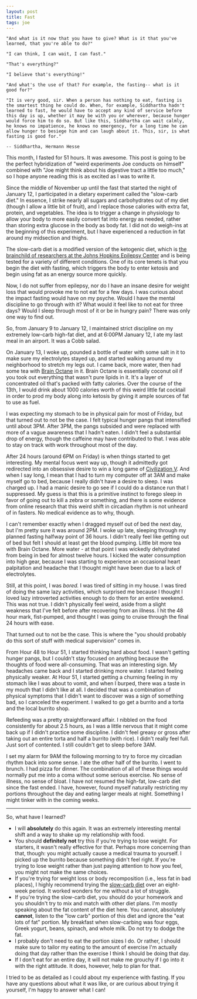 ```yaml
---
layout: post
title: Fast
tags: joe
---
```


    "And what is it now that you have to give? What is it that you've learned, that you're able to do?"

    "I can think, I can wait, I can fast."

    "That's everything?"

    "I believe that's everything!"

    "And what's the use of that? For example, the fasting-- what is it good for?"

    "It is very good, sir. When a person has nothing to eat, fasting is the smartest thing he could do. When, for example, Siddhartha hadn't learned to fast, he would have to accept any kind of service before this day is up, whether it may be with you or wherever, because hunger would force him to do so. But like this, Siddhartha can wait calmly, he knows no impatience, he knows no emergency, for a long time he can allow hunger to besiege him and can laugh about it. This, sir, is what fasting is good for."

    -- Siddhartha, Hermann Hesse

This month, I fasted for 51 hours. It was awesome. This post is going to be the perfect hybridization of "weird experiments Joe conducts on himself" combined with "Joe might think about his digestive tract a little too much," so I hope anyone reading this is as excited as I was to write it.

Since the middle of November up until the fast that started the night of January 12, I participated in a dietary experiment called the "slow-carb diet." In essence, I strike nearly all sugars and carbohydrates out of my diet (though I allow a little bit of fruit), and I replace those calories with extra fat, protein, and vegetables. The idea is to trigger a change in physiology to allow your body to more easily convert fat into energy as needed, rather than storing extra glucose in the body as body fat. I did not do weigh-ins at the beginning of this experiment, but I have experienced a reduction in fat around my midsection and thighs.

The slow-carb diet is a modified version of the ketogenic diet, which is [the brainchild of researchers at the Johns Hopkins Epilepsy Center](http://www.hopkinsmedicine.org/neurology_neurosurgery/centers_clinics/epilepsy/pediatric_epilepsy/ketogenic_diet.html) and is being tested for a variety of different conditions. One of its core tenets is that you begin the diet with fasting, which triggers the body to enter ketosis and begin using fat as an energy source more quickly.

Now, I do not suffer from epilepsy, nor do I have an insane desire for weight loss that would provoke me to not eat for a few days. I was curious about the impact fasting would have on my psyche. Would I have the mental discipline to go through with it? What would it feel like to not eat for three days? Would I sleep through most of it or be in hungry pain? There was only one way to find out.

So, from January 9 to January 12, I maintained strict discipline on my extremely low-carb high-fat diet, and at 6:00PM January 12, I ate my last meal in an airport. It was a Cobb salad.

On January 13, I woke up, pounded a bottle of water with some salt in it to make sure my electrolytes stayed up, and started walking around my neighborhood to stretch my legs out. I came back, more water, then had some tea with [Brain Octane](https://www.amazon.com/Bulletproof-Brain-Octane-Oil-oz/dp/B00P8E0QQG/ref=sr_1_1_a_it?ie=UTF8&qid=1485535060&sr=8-1&keywords=brain%2Boctane&th=1) in it. Brain Octane is essentially coconut oil if you took out everything that wasn't pure lipids in it. It's a layer of concentrated oil that's packed with fatty calories. Over the course of the 13th, I would drink about 1000 calories worth of this weird little fat cocktail in order to prod my body along into ketosis by giving it ample sources of fat to use as fuel.

I was expecting my stomach to be in physical pain for most of Friday, but that turned out to not be the case. I felt typical hunger pangs that intensified until about 3PM. After 3PM, the pangs subsided and were replaced with more of a vague awareness that I hadn't eaten. I didn't feel a substantial drop of energy, though the caffeine may have contributed to that. I was able to stay on track with work throughout most of the day.

After 24 hours (around 6PM on Friday) is when things started to get interesting. My mental focus went way up, though it admittedly got redirected into an obsessive desire to win a long game of [Civilization V](http://store.steampowered.com/bundle/575/). And when I say long, I mean that I had to turn my computer off at 3AM and make myself go to bed, because I really didn't have a desire to sleep. I was charged up. I had a manic desire to go see if I could do a distance run that I suppressed. My guess is that this is a primitive instinct to forego sleep in favor of going out to kill a zebra or something, and there is some evidence from online research that this weird shift in circadian rhythm is not unheard of in fasters. No medical evidence as to why, though.

I can't remember exactly when I dragged myself out of bed the next day, but I'm pretty sure it was around 2PM. I woke up late, sleeping through my planned fasting halfway point of 36 hours. I didn't really feel like getting out of bed but felt I should at least get the blood pumping. Little bit more tea with Brain Octane. More water - at that point I was wickedly dehydrated from being in bed for almost twelve hours. I kicked the water consumption into high gear, because I was starting to experience an occasional heart palpitation and headache that I thought might have been due to a lack of electrolytes.

Still, at this point, I was *bored.* I was tired of sitting in my house. I was tired of doing the same lazy activities, which surprised me because I thought I loved lazy introverted activities enough to do them for an entire weekend. This was not true. I didn't physically feel weird, aside from a slight weakness that I've felt before after recovering from an illness. I hit the 48 hour mark, fist-pumped, and thought I was going to cruise through the final 24 hours with ease.

That turned out to not be the case. This is where the "you should probably do this sort of stuff with medical supervision" comes in.

From Hour 48 to Hour 51, I started thinking hard about food. I wasn't getting hunger pangs, but I couldn't stay focused on anything because the thoughts of food were all-consuming. That was an interesting sign. My headaches came back and I started drinking more water. I started feeling physically weaker. At Hour 51, I started getting a churning feeling in my stomach like I was about to vomit, and when I burped, there was a taste in my mouth that I didn't like at all. I decided that was a combination of physical symptoms that I didn't want to discover was a sign of something bad, so I canceled the experiment. I walked to go get a burrito and a torta and the local burrito shop.

Refeeding was a pretty straightforward affair. I nibbled on the food consistently for about 2.5 hours, as I was a little nervous that it might come back up if I didn't practice some discipline. I didn't feel greasy or gross after taking out an entire torta and half a burrito (with rice). I didn't really feel full. Just sort of contented. I still couldn't get to sleep before 3AM.

I set my alarm for 9AM the following morning to try to force my circadian rhythm back into some sense. I ate the other half of the burrito. I went to brunch. I had pizza for dinner. The combination of all of these things would normally put me into a coma without some serious exercise. No sense of illness, no sense of bloat. I have not resumed the high-fat, low-carb diet since the fast ended. I have, however, found myself naturally restricting my portions throughout the day and eating larger meals at night. Something I might tinker with in the coming weeks.

* * *

So, what have I learned?

* I will **absolutely** do this again. It was an extremely interesting mental shift and a way to shake up my relationship with food.
* You should **definitely not** try this if you're trying to lose weight. For starters, it wasn't really effective for that. Perhaps more concerning than that, though: you might actually cause a medical trauma to yourself. I picked up the burrito because something didn't feel right. If you're trying to lose weight rather than just paying attention to how you feel, you might not make the same choices.
* If you're trying for weight loss or body recomposition (i.e., less fat in bad places), I highly recommend trying the [slow-carb diet](https://en.wikipedia.org/wiki/Slow-Carb_Diet) over an eight-week period. It worked wonders for me without a lot of struggle.
* If you're trying the slow-carb diet, you should do your homework and you shouldn't try to mix and match with other diet plans. I'm mostly speaking about the fat content of the diet here. You cannot, absolutely **cannot**, listen to the "low carb" portion of this diet and ignore the "eat lots of fat" portion. My breakfast when slow-carbing was four eggs, Greek yogurt, beans, spinach, and whole milk. Do not try to dodge the fat.
* I probably don't need to eat the portion sizes I do. Or rather, I should make sure to tailor my eating to the amount of exercise I'm actually doing that day rather than the exercise I think I should be doing that day.
* If I don't eat for an entire day, it will not make me grouchy if I go into it with the right attitude. It does, however, help to plan for that.

I tried to be as detailed as I could about my experience with fasting. If you have any questions about what it was like, or are curious about trying it yourself, I'm happy to answer what I can!
